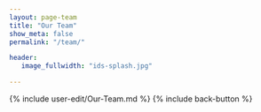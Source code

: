 ```yaml
---
layout: page-team
title: "Our Team"
show_meta: false
permalink: "/team/"

header:
   image_fullwidth: "ids-splash.jpg"

---
```


{% include user-edit/Our-Team.md %}
{% include back-button %}
